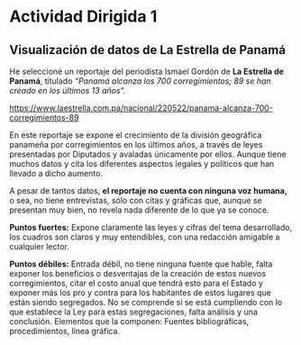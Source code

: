 # Actividad Dirigida 1

## Visualización de datos de La Estrella de Panamá

He seleccioné un reportaje del periodista Ismael Gordón de __La Estrella de Panamá__, titulado *“Panamá alcanza los 700 corregimientos; 89 se han creado en los últimos 13 años”.* 

https://www.laestrella.com.pa/nacional/220522/panama-alcanza-700-corregimientos-89 

En este reportaje se expone el crecimiento de la división geográfica panameña por corregimientos en los últimos años, a través de leyes presentadas por Diputados y avaladas únicamente por ellos. Aunque tiene muchos datos y cita los diferentes aspectos legales y políticos que han llevado a dicho aumento. 

A pesar de tantos datos, __el reportaje no cuenta con ninguna voz humana,__ o sea, no tiene entrevistas, sólo con citas y gráficas que, aunque se presentan muy bien, no revela nada diferente de lo que ya se conoce. 

__Puntos fuertes:__ Expone claramente las leyes y cifras del tema desarrollado, los cuadros son claros y muy entendibles, con una redacción amigable a cualquier lector. 

__Puntos débiles:__ Entrada débil, no tiene ninguna fuente que hable, falta exponer los beneficios o desventajas de la creación de estos nuevos corregimientos, citar el costo anual que tendrá esto para el Estado y exponer más los pro y contra para los habitantes de estos lugares que están siendo segregados. No se comprende si se está cumpliendo con lo que establece la Ley para estas segregaciones, falta análisis y una conclusión. 
Elementos que la componen: Fuentes bibliográficas, procedimientos, línea gráfica. 
